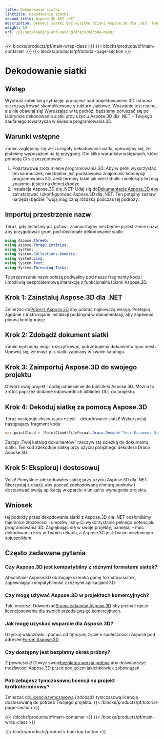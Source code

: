 ```yaml
---
title: Dekodowanie siatki
linktitle: Dekodowanie siatki
second_title: Aspose.3D API .NET
description: Dekoduj siatki bez wysiłku dzięki Aspose.3D dla .NET. Twoja brama do płynnego programowania 3D. Przeglądaj, dostosowuj i ulepszaj swoje projekty.
weight: 10
url: /pl/net/loading-and-saving/draco/decode-mesh/
---
```


{{< blocks/products/pf/main-wrap-class >}}
{{< blocks/products/pf/main-container >}}
{{< blocks/products/pf/tutorial-page-section >}}

# Dekodowanie siatki

## Wstęp
Wyobraź sobie taką sytuację: pracujesz nad projektowaniem 3D i starasz się rozszyfrować skomplikowane struktury siatkowe. Wyzwanie jest realne, ale nie obawiaj się! Wyruszając w tę podróż, będziemy poruszać się po labiryncie dekodowania siatki przy użyciu Aspose.3D dla .NET – Twojego zaufanego towarzysza w świecie programowania 3D.
## Warunki wstępne
Zanim zagłębimy się w szczegóły dekodowania siatki, upewnijmy się, że jesteśmy wyposażeni na tę przygodę. Oto kilka warunków wstępnych, które pomogą Ci się przygotować:
1. Podstawowe zrozumienie programowania 3D:
   Aby w pełni wykorzystać ten samouczek, niezbędna jest podstawowa znajomość koncepcji programowania 3D. Jeśli terminy takie jak wierzchołki i wielokąty brzmią znajomo, jesteś na dobrej drodze.
2. Instalacja Aspose.3D dla .NET:
    Udaj się do[Dokumentacja Aspose.3D](https://reference.aspose.com/3d/net/) aby zainstalować i skonfigurować Aspose.3D dla .NET. Ten potężny zestaw narzędzi będzie Twoją magiczną różdżką podczas tej podróży.
## Importuj przestrzenie nazw
Teraz, gdy jesteśmy już gotowi, zaimportujmy niezbędne przestrzenie nazw, aby przygotować grunt pod doskonałe dekodowanie siatki:
```csharp
using Aspose.ThreeD;
using Aspose.ThreeD.Entities;
using System;
using System.Collections.Generic;
using System.Linq;
using System.Text;
using System.Threading.Tasks;
```
Te przestrzenie nazw położą podwaliny pod nasze fragmenty kodu i umożliwią bezproblemową interakcję z funkcjonalnościami Aspose.3D.
## Krok 1: Zainstaluj Aspose.3D dla .NET
   
 Zmierzać do[Pobierz Aspose.3D](https://releases.aspose.com/3d/net/) aby pobrać najnowszą wersję. Postępuj zgodnie z instrukcjami instalacji podanymi w dokumentacji, aby zapewnić płynną konfigurację.
## Krok 2: Zdobądź dokument siatki
Zanim będziemy mogli rozszyfrować, potrzebujemy dokumentu typu mesh. Upewnij się, że masz plik siatki zapisany w swoim katalogu.
## Krok 3: Zaimportuj Aspose.3D do swojego projektu
Otwórz swój projekt i dodaj odniesienie do biblioteki Aspose.3D. Można to zrobić poprzez dodanie odpowiednich bibliotek DLL do projektu.
## Krok 4: Dekoduj siatkę za pomocą Aspose.3D
Teraz następuje ekscytująca część – dekodowanie siatki! Wykorzystaj następujący fragment kodu:
```csharp
var pointCloud = (PointCloud)FileFormat.Draco.Decode("Your Document Directory" + "point_cloud_no_qp.drc");
```
Zastąp „Twój katalog dokumentów” rzeczywistą ścieżką do dokumentu siatki. Ten kod zdekoduje siatkę przy użyciu potężnego dekodera Draco Aspose.3D.
## Krok 5: Eksploruj i dostosowuj
Voila! Pomyślnie zdekodowałeś siatkę przy użyciu Aspose.3D dla .NET. Skorzystaj z okazji, aby poznać zdekodowaną chmurę punktów i dostosować swoją aplikację w oparciu o unikalne wymagania projektu.
## Wniosek
tej podróży przez dekodowanie siatki z Aspose.3D dla .NET odsłoniliśmy tajemnice złożoności i umożliwiliśmy Ci wykorzystanie pełnego potencjału programowania 3D. Zagłębiając się w swoje projekty, pamiętaj – moc dekodowania leży w Twoich rękach, a Aspose.3D jest Twoim niezłomnym sojusznikiem.
## Często zadawane pytania
### Czy Aspose.3D jest kompatybilny z różnymi formatami siatek?
Absolutnie! Aspose.3D obsługuje szeroką gamę formatów siatek, zapewniając kompatybilność z różnymi aplikacjami 3D.
### Czy mogę używać Aspose.3D w projektach komercyjnych?
 Tak, możesz! Odwiedzać[Strona zakupów Aspose.3D](https://purchase.aspose.com/buy) aby poznać opcje licencjonowania dla swoich przedsięwzięć komercyjnych.
### Jak mogę uzyskać wsparcie dla Aspose.3D?
 Uzyskaj wskazówki i pomoc od tętniącej życiem społeczności Aspose pod adresem[Forum Aspose.3D](https://forum.aspose.com/c/3d/18).
### Czy dostępny jest bezpłatny okres próbny?
 Z pewnością! Chwyć swoje[bezpłatna wersja próbna](https://releases.aspose.com/) aby doświadczyć możliwości Aspose.3D przed podjęciem jakichkolwiek zobowiązań.
### Potrzebujesz tymczasowej licencji na projekt krótkoterminowy?
 Zmierzać do[Licencja tymczasowa](https://purchase.aspose.com/temporary-license/) i zdobądź tymczasową licencję dostosowaną do potrzeb Twojego projektu.
{{< /blocks/products/pf/tutorial-page-section >}}

{{< /blocks/products/pf/main-container >}}
{{< /blocks/products/pf/main-wrap-class >}}

{{< blocks/products/products-backtop-button >}}
